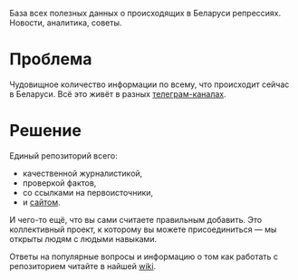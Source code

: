 База всех полезных данных о происходящих в Беларуси репрессиях. Новости, аналитика, советы.

# Проблема

Чудовищное количество информации по всему, что происходит сейчас в Беларуси. Всё это живёт в разных [телеграм-каналах](https://github.com/free-belarus/info/issues/4).

# Решение

Единый репозиторий всего:

- качественной журналистикой,
- проверкой фактов,
- со ссылками на первоисточники, 
- и [сайтом](https://free-belarus.github.io/info/).

И чего-то ещё, что вы сами считаете правильным добавить. Это коллективный проект, к которому вы можете присоединиться — мы открыты людям с людыми навыками. 

Ответы на популярные вопросы и информацию о том как работать с репозиторием читайте в найшей [wiki](https://github.com/free-belarus/info/wiki).
